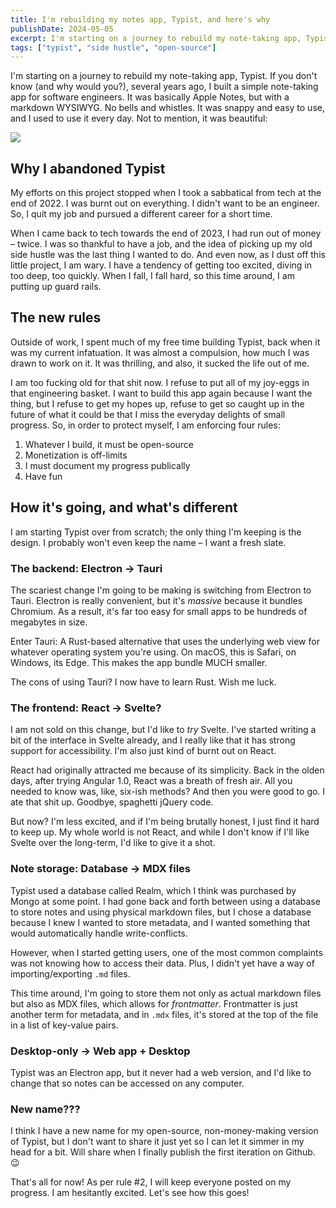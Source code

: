 ```yaml
---
title: I'm rebuilding my notes app, Typist, and here's why
publishDate: 2024-05-05
excerpt: I'm starting on a journey to rebuild my note-taking app, Typist. If you don't know (and why would you?), several years ago, I built a simple note-taking app for software engineers.
tags: ["typist", "side hustle", "open-source"]
---
```

I'm starting on a journey to rebuild my note-taking app, Typist. If you don't know (and why would you?), several years ago, I built a simple note-taking app for software engineers. It was basically Apple Notes, but with a markdown WYSIWYG. No bells and whistles. It was snappy and easy to use, and I used to use it every day. Not to mention, it was beautiful:

![](https://fly.storage.tigris.dev/rough-night-1901/blog/2024/im-rebuilding-typist-heres-why/typist-app-screenshot.png)

## Why I abandoned Typist

My efforts on this project stopped when I took a sabbatical from tech at the end of 2022. I was burnt out on everything. I didn't want to be an engineer. So, I quit my job and pursued a different career for a short time.

When I came back to tech towards the end of 2023, I had run out of money – twice. I was so thankful to have a job, and the idea of picking up my old side hustle was the last thing I wanted to do. And even now, as I dust off this little project, I am wary. I have a tendency of getting too excited, diving in too deep, too quickly. When I fall, I fall hard, so this time around, I am putting up guard rails.

## The new rules

Outside of work, I spent much of my free time building Typist, back when it was my current infatuation. It was almost a compulsion, how much I was drawn to work on it. It was thrilling, and also, it sucked the life out of me.

I am too fucking old for that shit now. I refuse to put all of my joy-eggs in that engineering basket. I want to build this app again because I want the thing, but I refuse to get my hopes up, refuse to get so caught up in the future of what it could be that I miss the everyday delights of small progress. So, in order to protect myself, I am enforcing four rules:

1. Whatever I build, it must be open-source
1. Monetization is off-limits
1. I must document my progress publically
1. Have fun

## How it's going, and what's different

I am starting Typist over from scratch; the only thing I'm keeping is the design. I probably won't even keep the name – I want a fresh slate.

### The backend: Electron → Tauri

The scariest change I'm going to be making is switching from Electron to Tauri. Electron is really convenient, but it's _massive_ because it bundles Chromium. As a result, it's far too easy for small apps to be hundreds of megabytes in size.

Enter Tauri: A Rust-based alternative that uses the underlying web view for whatever operating system you're using. On macOS, this is Safari, on Windows, its Edge. This makes the app bundle MUCH smaller.

The cons of using Tauri? I now have to learn Rust. Wish me luck.

### The frontend: React → Svelte?

I am not sold on this change, but I'd like to _try_ Svelte. I've started writing a bit of the interface in Svelte already, and I really like that it has strong support for accessibility. I'm also just kind of burnt out on React.

React had originally attracted me because of its simplicity. Back in the olden days, after trying Angular 1.0, React was a breath of fresh air. All you needed to know was, like, six-ish methods? And then you were good to go. I ate that shit up. Goodbye, spaghetti jQuery code.

But now? I'm less excited, and if I'm being brutally honest, I just find it hard to keep up. My whole world is not React, and while I don't know if I'll like Svelte over the long-term, I'd like to give it a shot.

### Note storage: Database → MDX files

Typist used a database called Realm, which I think was purchased by Mongo at some point. I had gone back and forth between using a database to store notes and using physical markdown files, but I chose a database because I knew I wanted to store metadata, and I wanted something that would automatically handle write-conflicts.

However, when I started getting users, one of the most common complaints was not knowing how to access their data. Plus, I didn't yet have a way of importing/exporting `.md` files.

This time around, I'm going to store them not only as actual markdown files but also as MDX files, which allows for _frontmatter_. Frontmatter is just another term for metadata, and in `.mdx` files, it's stored at the top of the file in a list of key-value pairs.

### Desktop-only → Web app + Desktop

Typist was an Electron app, but it never had a web version, and I'd like to change that so notes can be accessed on any computer.

### New name???

I think I have a new name for my open-source, non-money-making version of Typist, but I don't want to share it just yet so I can let it simmer in my head for a bit. Will share when I finally publish the first iteration on Github. 😉

That's all for now! As per rule #2, I will keep everyone posted on my progress. I am hesitantly excited. Let's see how this goes!